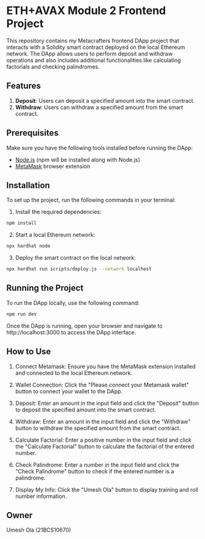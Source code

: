 # ETH+AVAX Module 2 Frontend Project

This repository contains my Metacrafters frontend DApp project that interacts with a Solidity smart contract deployed on the local Ethereum network. The DApp allows users to perform deposit and withdraw operations and also includes additional functionalities like calculating factorials and checking palindromes.

## Features

1. **Deposit**: Users can deposit a specified amount into the smart contract.
2. **Withdraw**: Users can withdraw a specified amount from the smart contract.

## Prerequisites

Make sure you have the following tools installed before running the DApp:

- [Node.js](https://nodejs.org) (npm will be installed along with Node.js)
- [MetaMask](https://metamask.io/) browser extension

## Installation

To set up the project, run the following commands in your terminal:

1. Install the required dependencies:

```bash
npm install
```
2. Start a local Ethereum network:

```bash
npx hardhat node
```
3. Deploy the smart contract on the local network:

```bash
npx hardhat run scripts/deploy.js --network localhost
```
## Running the Project
To run the DApp locally, use the following command:

```bash
npm run dev
```
Once the DApp is running, open your browser and navigate to http://localhost:3000 to access the DApp interface.

## How to Use
1. Connect Metamask: Ensure you have the MetaMask extension installed and connected to the local Ethereum network.

2. Wallet Connection: Click the "Please connect your Metamask wallet" button to connect your wallet to the DApp.

3. Deposit: Enter an amount in the input field and click the "Deposit" button to deposit the specified amount into the smart contract.

4. Withdraw: Enter an amount in the input field and click the "Withdraw" button to withdraw the specified amount from the smart contract.

5. Calculate Factorial: Enter a positive number in the input field and click the "Calculate Factorial" button to calculate the factorial of the entered number.

6. Check Palindrome: Enter a number in the input field and click the "Check Palindrome" button to check if the entered number is a palindrome.

7. Display My Info: Click the "Umesh Ola" button to display training and roll number information.

## Owner
Umesh Ola (21BCS10670)
